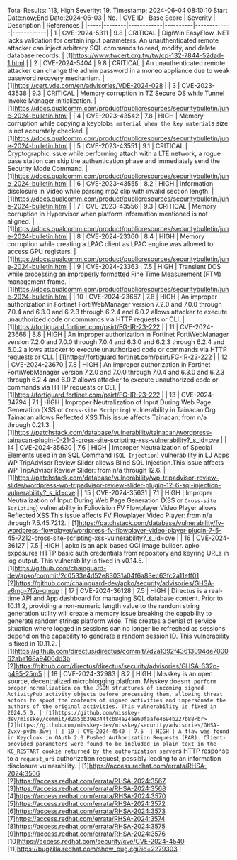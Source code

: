 Total Results: 113, High Severity: 19, Timestamp: 2024-06-04 08:10:10
Start Date:now;End Date:2024-06-03
| No. | CVE ID | Base Score | Severity | Description | References |
|-----|--------|------------|----------|-------------|------------|
| 1 | CVE-2024-5311 | 9.8  | CRITICAL | DigiWin EasyFlow .NET lacks validation for certain input parameters. An unauthenticated remote attacker can inject arbitrary SQL commands to read, modify, and delete database records. | [1]https://www.twcert.org.tw/tw/cp-132-7844-52dad-1.html |
| 2 | CVE-2024-5404 | 9.8  | CRITICAL | An unauthenticated remote attacker can change the admin password in a moneo appliance due to weak password recovery mechanism. | [1]https://cert.vde.com/en/advisories/VDE-2024-028 |
| 3 | CVE-2023-43538 | 9.3  | CRITICAL | Memory corruption in TZ Secure OS while Tunnel Invoke Manager initialization. | [1]https://docs.qualcomm.com/product/publicresources/securitybulletin/june-2024-bulletin.html |
| 4 | CVE-2023-43542 | 7.8  | HIGH | Memory corruption while copying a keyblob`s material when the key material`s size is not accurately checked. | [1]https://docs.qualcomm.com/product/publicresources/securitybulletin/june-2024-bulletin.html |
| 5 | CVE-2023-43551 | 9.1  | CRITICAL | Cryptographic issue while performing attach with a LTE network, a rogue base station can skip the authentication phase and immediately send the Security Mode Command. | [1]https://docs.qualcomm.com/product/publicresources/securitybulletin/june-2024-bulletin.html |
| 6 | CVE-2023-43555 | 8.2  | HIGH | Information disclosure in Video while parsing mp2 clip with invalid section length. | [1]https://docs.qualcomm.com/product/publicresources/securitybulletin/june-2024-bulletin.html |
| 7 | CVE-2023-43556 | 9.3  | CRITICAL | Memory corruption in Hypervisor when platform information mentioned is not aligned. | [1]https://docs.qualcomm.com/product/publicresources/securitybulletin/june-2024-bulletin.html |
| 8 | CVE-2024-23360 | 8.4  | HIGH | Memory corruption while creating a LPAC client as LPAC engine was allowed to access GPU registers. | [1]https://docs.qualcomm.com/product/publicresources/securitybulletin/june-2024-bulletin.html |
| 9 | CVE-2024-23363 | 7.5  | HIGH | Transient DOS while processing an improperly formatted Fine Time Measurement (FTM) management frame. | [1]https://docs.qualcomm.com/product/publicresources/securitybulletin/june-2024-bulletin.html |
| 10 | CVE-2024-23667 | 7.8  | HIGH | An improper authorization in Fortinet FortiWebManager version 7.2.0 and 7.0.0 through 7.0.4 and 6.3.0 and 6.2.3 through 6.2.4 and 6.0.2 allows attacker to execute unauthorized code or commands via HTTP requests or CLI. | [1]https://fortiguard.fortinet.com/psirt/FG-IR-23-222 |
| 11 | CVE-2024-23668 | 8.8  | HIGH | An improper authorization in Fortinet FortiWebManager version 7.2.0 and 7.0.0 through 7.0.4 and 6.3.0 and 6.2.3 through 6.2.4 and 6.0.2 allows attacker to execute unauthorized code or commands via HTTP requests or CLI. | [1]https://fortiguard.fortinet.com/psirt/FG-IR-23-222 |
| 12 | CVE-2024-23670 | 7.8  | HIGH | An improper authorization in Fortinet FortiWebManager version 7.2.0 and 7.0.0 through 7.0.4 and 6.3.0 and 6.2.3 through 6.2.4 and 6.0.2 allows attacker to execute unauthorized code or commands via HTTP requests or CLI. | [1]https://fortiguard.fortinet.com/psirt/FG-IR-23-222 |
| 13 | CVE-2024-34794 | 7.1  | HIGH | Improper Neutralization of Input During Web Page Generation (XSS or `Cross-site Scripting`) vulnerability in Tainacan.Org Tainacan allows Reflected XSS.This issue affects Tainacan: from n/a through 0.21.3. | [1]https://patchstack.com/database/vulnerability/tainacan/wordpress-tainacan-plugin-0-21-3-cross-site-scripting-xss-vulnerability?_s_id=cve |
| 14 | CVE-2024-35630 | 7.6  | HIGH | Improper Neutralization of Special Elements used in an SQL Command (`SQL Injection`) vulnerability in LJ Apps WP TripAdvisor Review Slider allows Blind SQL Injection.This issue affects WP TripAdvisor Review Slider: from n/a through 12.6. | [1]https://patchstack.com/database/vulnerability/wp-tripadvisor-review-slider/wordpress-wp-tripadvisor-review-slider-plugin-12-6-sql-injection-vulnerability?_s_id=cve |
| 15 | CVE-2024-35631 | 7.1  | HIGH | Improper Neutralization of Input During Web Page Generation (XSS or `Cross-site Scripting`) vulnerability in Foliovision FV Flowplayer Video Player allows Reflected XSS.This issue affects FV Flowplayer Video Player: from n/a through 7.5.45.7212. | [1]https://patchstack.com/database/vulnerability/fv-wordpress-flowplayer/wordpress-fv-flowplayer-video-player-plugin-7-5-45-7212-cross-site-scripting-xss-vulnerability?_s_id=cve |
| 16 | CVE-2024-36127 | 7.5  | HIGH | apko is an apk-based OCI image builder. apko exposures HTTP basic auth credentials from repository and keyring URLs in log output. This vulnerability is fixed in v0.14.5. | [1]https://github.com/chainguard-dev/apko/commit/2c0533e4d52e83031a04f6a83ec63fc2a11eff01<br>[2]https://github.com/chainguard-dev/apko/security/advisories/GHSA-v6mg-7f7p-qmqp |
| 17 | CVE-2024-36128 | 7.5  | HIGH | Directus is a real-time API and App dashboard for managing SQL database content. Prior to 10.11.2, providing a non-numeric length value to the random string generation utility will create a memory issue breaking the capability to generate random strings platform wide. This creates a denial of service situation where logged in sessions can no longer be refreshed as sessions depend on the capability to generate a random session ID. This vulnerability is fixed in 10.11.2. | [1]https://github.com/directus/directus/commit/7d2a1392f43613094de700062aba168a9400dd3b<br>[2]https://github.com/directus/directus/security/advisories/GHSA-632p-p495-25m5 |
| 18 | CVE-2024-32983 | 8.2  | HIGH | Misskey is an open source, decentralized microblogging platform. Misskey doesn`t perform proper normalization on the JSON structures of incoming signed ActivityPub activity objects before processing them, allowing threat actors to spoof the contents of signed activities and impersonate the authors of the original activities. This vulnerability is fixed in 2024.5.0. | [1]https://github.com/misskey-dev/misskey/commit/d2a5bb39e344fcb84a24ae60faafe4694b227b88<br>[2]https://github.com/misskey-dev/misskey/security/advisories/GHSA-2vxv-pv3m-3wvj |
| 19 | CVE-2024-4540 | 7.5  | HIGH | A flaw was found in Keycloak in OAuth 2.0 Pushed Authorization Requests (PAR). Client-provided parameters were found to be included in plain text in the KC_RESTART cookie returned by the authorization server`s HTTP response to a `request_uri` authorization request, possibly leading to an information disclosure vulnerability. | [1]https://access.redhat.com/errata/RHSA-2024:3566<br>[2]https://access.redhat.com/errata/RHSA-2024:3567<br>[3]https://access.redhat.com/errata/RHSA-2024:3568<br>[4]https://access.redhat.com/errata/RHSA-2024:3570<br>[5]https://access.redhat.com/errata/RHSA-2024:3572<br>[6]https://access.redhat.com/errata/RHSA-2024:3573<br>[7]https://access.redhat.com/errata/RHSA-2024:3574<br>[8]https://access.redhat.com/errata/RHSA-2024:3575<br>[9]https://access.redhat.com/errata/RHSA-2024:3576<br>[10]https://access.redhat.com/security/cve/CVE-2024-4540<br>[11]https://bugzilla.redhat.com/show_bug.cgi?id=2279303 |
